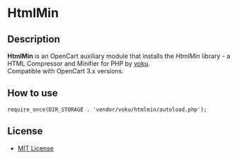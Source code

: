 # HtmlMin

## Description
**HtmlMin** is an OpenCart auxiliary module that installs the *HtmlMin* library - a HTML Compressor and Minifier for PHP by [voku](https://github.com/voku/htmlmin).  
Compatible with OpenCart 3.x versions.

## How to use
```
require_once(DIR_STORAGE . 'vendor/voku/htmlmin/autoload.php');
```

## License
* [MIT License](LICENSE.txt)
